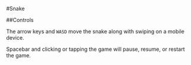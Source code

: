 #Snake

##Controls

The arrow keys and `WASD` move the snake along with swiping on a mobile device.

Spacebar and clicking or tapping the game will pause, resume, or restart the game.
